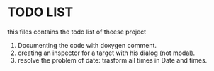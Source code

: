 # TODO LIST

this files contains the todo list of theese project

1. Documenting the code with doxygen comment.
2. creating an inspector for a target with his dialog (not modal).
3. resolve the problem of date: trasform all times in Date and times.
